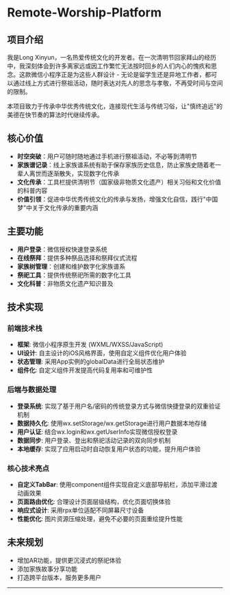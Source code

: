 # Remote-Worship-Platform

## 项目介绍

我是Long Xinyun，一名热爱传统文化的开发者。在一次清明节回家拜山的经历中，我深刻体会到许多离家远或因工作繁忙无法按时回乡的人们内心的愧疚和思念。这款微信小程序正是为这些人群设计 - 无论是留学生还是异地工作者，都可以通过线上方式进行祭祖活动，随时表达对先人的思念与孝敬，不再受时间与空间的限制。

本项目致力于传承中华优秀传统文化，连接现代生活与传统习俗，让"慎终追远"的美德在快节奏的算法时代继续传承。

## 核心价值

- **时空突破**：用户可随时随地通过手机进行祭祖活动，不必等到清明节
- **家族谱记录**：线上家族谱系统有助于保存家族历史信息，防止家族史随着老一辈人离世而逐渐散失，实现数字化传承
- **文化传承**：工具栏提供清明节（国家级非物质文化遗产）相关习俗和文化价值的科普内容
- **价值引领**：促进中华优秀传统文化的传承与发扬，增强文化自信，践行"中国梦"中关于文化传承的重要内涵

## 主要功能

- **用户登录**：微信授权快速登录系统
- **在线祭拜**：提供多种祭品选择和祭拜仪式流程
- **家族树管理**：创建和维护数字化家族谱系
- **祭祀工具**：提供传统祭祀所需的数字化工具
- **文化科普**：非物质文化遗产知识普及

## 技术实现

### 前端技术栈
- **框架**: 微信小程序原生开发 (WXML/WXSS/JavaScript)
- **UI设计**: 自主设计的iOS风格界面，使用自定义组件优化用户体验
- **状态管理**: 采用App实例的globalData进行全局状态维护
- **组件化**: 自定义组件开发提高代码复用率和可维护性

### 后端与数据处理
- **登录系统**: 实现了基于用户名/密码的传统登录方式与微信快捷登录的双重验证机制
- **数据持久化**: 使用wx.setStorage/wx.getStorage进行用户数据本地存储
- **用户认证**: 结合wx.login和wx.getUserInfo实现微信授权登录
- **数据同步**: 用户登录、登出和祭祀活动记录的双向同步机制
- **本地缓存**: 实现了应用启动时自动恢复用户状态的功能，提升用户体验

### 核心技术亮点
- **自定义TabBar**: 使用component组件实现自定义底部导航栏，添加平滑过渡动画效果
- **页面路由优化**: 合理设计页面层级结构，优化页面切换体验
- **响应式设计**: 采用rpx单位适配不同屏幕尺寸设备
- **性能优化**: 图片资源压缩处理，避免不必要的页面重绘提升性能


## 未来规划

- 增加AR功能，提供更沉浸式的祭祀体验
- 添加家族故事分享功能
- 打造跨平台版本，服务更多用户

---

